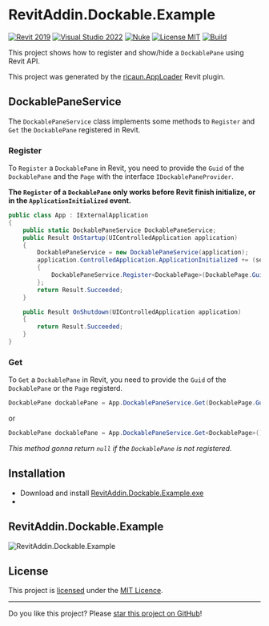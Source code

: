 # RevitAddin.Dockable.Example

[![Revit 2019](https://img.shields.io/badge/Revit-2019+-blue.svg)](../..)
[![Visual Studio 2022](https://img.shields.io/badge/Visual%20Studio-2022-blue)](../..)
[![Nuke](https://img.shields.io/badge/Nuke-Build-blue)](https://nuke.build/)
[![License MIT](https://img.shields.io/badge/License-MIT-blue.svg)](LICENSE)
[![Build](../../actions/workflows/Build.yml/badge.svg)](../../actions)

This project shows how to register and show/hide a `DockablePane` using Revit API.

This project was generated by the [ricaun.AppLoader](https://ricaun.com/AppLoader/) Revit plugin.

## DockablePaneService

The `DockablePaneService` class implements some methods to `Register` and `Get` the `DockablePane` registered in Revit.

### Register

To `Register` a `DockablePane` in Revit, you need to provide the `Guid` of the `DockablePane` and the `Page` with the interface `IDockablePaneProvider`.

**The `Register` of a `DockablePane` only works before Revit finish initialize, or in the `ApplicationInitialized` event.**

```C#
public class App : IExternalApplication
{
    public static DockablePaneService DockablePaneService;
    public Result OnStartup(UIControlledApplication application)
    {
        DockablePaneService = new DockablePaneService(application);
        application.ControlledApplication.ApplicationInitialized += (sender, args) =>
        {
            DockablePaneService.Register<DockablePage>(DockablePage.Guid);
        };
        return Result.Succeeded;
    }

    public Result OnShutdown(UIControlledApplication application)
    {
        return Result.Succeeded;
    }
}
```

### Get

To `Get` a `DockablePane` in Revit, you need to provide the `Guid` of the `DockablePane` or the `Page` registerd.
```C#
DockablePane dockablePane = App.DockablePaneService.Get(DockablePage.Guid);
```
or
```C#
DockablePane dockablePane = App.DockablePaneService.Get<DockablePage>();
```
*This method gonna return `null` if the `DockablePane` is not registered.*

## Installation

* Download and install [RevitAddin.Dockable.Example.exe](../../releases/latest/download/RevitAddin.Dockable.Example.zip)
* 
## RevitAddin.Dockable.Example

![RevitAddin.Dockable.Example](https://github.com/ricaun-io/RevitAddin.Dockable.Example/assets/12437519/ead73dc2-5159-49dc-8de9-6fc2ac9e414f)

## License

This project is [licensed](LICENSE) under the [MIT Licence](https://en.wikipedia.org/wiki/MIT_License).

---

Do you like this project? Please [star this project on GitHub](../../stargazers)!